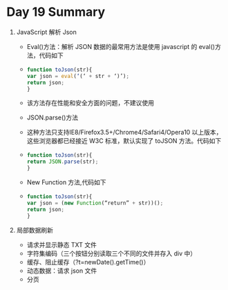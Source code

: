 # Day 19 Summary

1. JavaScript 解析 Json

   - Eval()方法：解析 JSON 数据的最常用方法是使用 javascript 的 eval()方法，代码如下

   - ```javascript
     function toJson(str){
     var json = eval(‘(‘ + str + ‘)’);
     return json;
     }
     ```

   - 该方法存在性能和安全方面的问题，不建议使用

   - JSON.parse()方法

   - 这种方法只支持IE8/Firefox3.5+/Chrome4/Safari4/Opera10 以上版本，这些浏览器都已经接近 W3C 标准，默认实现了 toJSON 方法。代码如下

   - ```javascript
     function toJson(str){
     return JSON.parse(str);
     }
     ```

   - New Function 方法,代码如下

   - ```javascript
     function toJson(str){
     var json = (new Function(“return” + str))();
     return json;
     }
     ```

2. 局部数据刷新

   - 请求并显示静态 TXT 文件
   - 字符集编码（三个按钮分别读取三个不同的文件并存入 div 中）
   - 缓存、阻止缓存（?t=newDate().getTime()）
   - 动态数据：请求 json 文件
   - 分页

